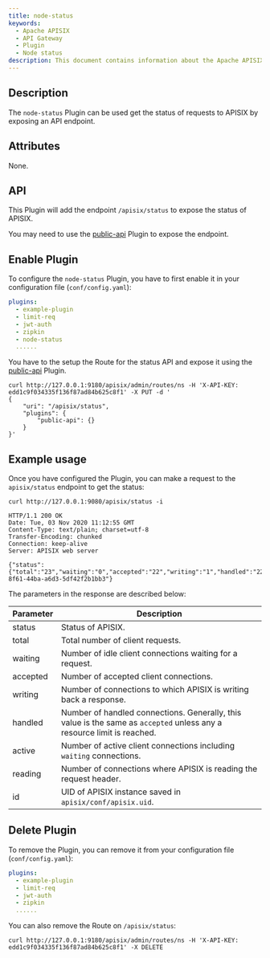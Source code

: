 ```yaml
---
title: node-status
keywords:
  - Apache APISIX
  - API Gateway
  - Plugin
  - Node status
description: This document contains information about the Apache APISIX node-status Plugin.
---
```

<!--
#
# Licensed to the Apache Software Foundation (ASF) under one or more
# contributor license agreements.  See the NOTICE file distributed with
# this work for additional information regarding copyright ownership.
# The ASF licenses this file to You under the Apache License, Version 2.0
# (the "License"); you may not use this file except in compliance with
# the License.  You may obtain a copy of the License at
#
#     http://www.apache.org/licenses/LICENSE-2.0
#
# Unless required by applicable law or agreed to in writing, software
# distributed under the License is distributed on an "AS IS" BASIS,
# WITHOUT WARRANTIES OR CONDITIONS OF ANY KIND, either express or implied.
# See the License for the specific language governing permissions and
# limitations under the License.
#
-->

## Description

The `node-status` Plugin can be used get the status of requests to APISIX by exposing an API endpoint.

## Attributes

None.

## API

This Plugin will add the endpoint `/apisix/status` to expose the status of APISIX.

You may need to use the [public-api](public-api.md) Plugin to expose the endpoint.

## Enable Plugin

To configure the `node-status` Plugin, you have to first enable it in your configuration file (`conf/config.yaml`):

```yaml title="conf/config.yaml"
plugins:
  - example-plugin
  - limit-req
  - jwt-auth
  - zipkin
  - node-status
  ......
```

You have to the setup the Route for the status API and expose it using the [public-api](public-api.md) Plugin.

```shell
curl http://127.0.0.1:9180/apisix/admin/routes/ns -H 'X-API-KEY: edd1c9f034335f136f87ad84b625c8f1' -X PUT -d '
{
    "uri": "/apisix/status",
    "plugins": {
        "public-api": {}
    }
}'
```

## Example usage

Once you have configured the Plugin, you can make a request to the `apisix/status` endpoint to get the status:

```shell
curl http://127.0.0.1:9080/apisix/status -i
```

```shell
HTTP/1.1 200 OK
Date: Tue, 03 Nov 2020 11:12:55 GMT
Content-Type: text/plain; charset=utf-8
Transfer-Encoding: chunked
Connection: keep-alive
Server: APISIX web server

{"status":{"total":"23","waiting":"0","accepted":"22","writing":"1","handled":"22","active":"1","reading":"0"},"id":"6790a064-8f61-44ba-a6d3-5df42f2b1bb3"}
```

The parameters in the response are described below:

| Parameter | Description                                                                                                            |
|-----------|------------------------------------------------------------------------------------------------------------------------|
| status    | Status of APISIX.                                                                                                      |
| total     | Total number of client requests.                                                                                       |
| waiting   | Number of idle client connections waiting for a request.                                                               |
| accepted  | Number of accepted client connections.                                                                                 |
| writing   | Number of connections to which APISIX is writing back a response.                                                      |
| handled   | Number of handled connections. Generally, this value is the same as `accepted` unless any a resource limit is reached. |
| active    | Number of active client connections including `waiting` connections.                                                   |
| reading   | Number of connections where APISIX is reading the request header.                                                      |
| id        | UID of APISIX instance saved in `apisix/conf/apisix.uid`.                                                              |

## Delete Plugin

To remove the Plugin, you can remove it from your configuration file (`conf/config.yaml`):

```yaml title="conf/config.yaml"
plugins:
  - example-plugin
  - limit-req
  - jwt-auth
  - zipkin
  ......
```

You can also remove the Route on `/apisix/status`:

```shell
curl http://127.0.0.1:9180/apisix/admin/routes/ns -H 'X-API-KEY: edd1c9f034335f136f87ad84b625c8f1' -X DELETE
```
